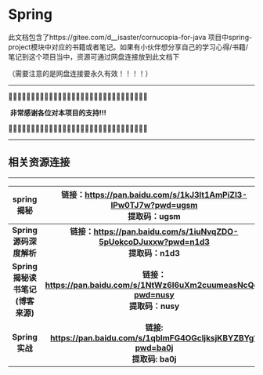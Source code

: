 

# Spring

此文档包含了https://gitee.com/d__isaster/cornucopia-for-java  项目中spring-project模块中对应的书籍或者笔记。如果有小伙伴想分享自己的学习心得/书籍/笔记到这个项目当中，资源可通过网盘连接放到此文档下

（需要注意的是网盘连接要永久有效！！！！）



------

🎑🎑🎑🎑🎑🎑🎑🎑🎑🎑🎑🎑🎑🎑🎑🎑🎑🎑🎑🎑🎑🎑🎑🎑🎑🎑🎑🎑🎑🎑🎑

​													**非常感谢各位对本项目的支持!!!**

🎑🎑🎑🎑🎑🎑🎑🎑🎑🎑🎑🎑🎑🎑🎑🎑🎑🎑🎑🎑🎑🎑🎑🎑🎑🎑🎑🎑🎑🎑🎑

------





## 相关资源连接

------

|            spring揭秘            | 链接：https://pan.baidu.com/s/1kJ3It1AmPiZI3-lPw0TJ7w?pwd=ugsm <br/>提取码：ugsm |
| :------------------------------: | :----------------------------------------------------------: |
|      **Spring源码深度解析**      | **链接：https://pan.baidu.com/s/1iuNvqZDO-5pUokcoDJuxxw?pwd=n1d3 <br/>提取码：n1d3** |
| **Spring揭秘读书笔记(博客来源)** | **链接：https://pan.baidu.com/s/1NtWz6I6uXm2cuumeasNcQg?pwd=nusy <br/>提取码：nusy** |
|          **Spring实战**          |  **链接: https://pan.baidu.com/s/1qblmFG4OGcljksjKBYZBYg?pwd=ba0j <br/> 提取码: ba0j**                                                            |



​												

